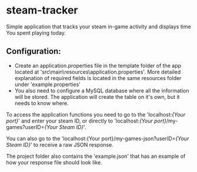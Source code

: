 
# steam-tracker

Simple application that tracks your steam in-game activity and displays time You spent playing today.

## Configuration:
- Create an application.properties file in the template folder of the app located at 'src\main\resources\application.properties'. More detailed explanation of required fields is located in the same resources folder under 'example.properties'
- You also need to configure a MySQL database where all the information will be stored. The application will create the table on it's own, but it needs to know where.

To access the application functions you need to go to the 'localhost:*{Your port}*' and enter your steam ID, or 
directly to 'localhost:*{Your port}*/my-games?userID=*{Your Steam ID}*'.

You can also go to the 'localhost:{Your port}/my-games-json?userID=*{Your Steam ID}*' to receive a raw JSON response.

The project folder also contains the 'example.json' that has an example of how your response file should look like.
